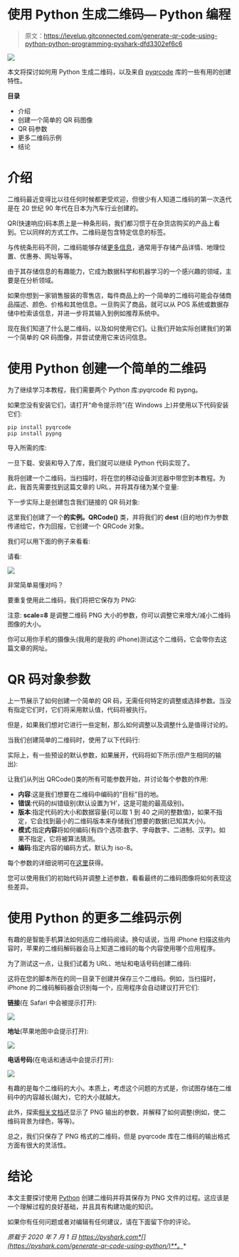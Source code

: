 # 使用 Python 生成二维码— Python 编程

> 原文：<https://levelup.gitconnected.com/generate-qr-code-using-python-python-programming-pyshark-dfd3302ef6c6>

![](img/90304ef9bc9c16d36e2562e678ab1518.png)

本文将探讨如何用 Python 生成二维码，以及来自 [pyqrcode](https://pythonhosted.org/PyQRCode/index.html) 库的一些有用的创建特性。

**目录**

*   介绍
*   创建一个简单的 QR 码图像
*   QR 码参数
*   更多二维码示例
*   结论

# 介绍

二维码最近变得比以往任何时候都更受欢迎，但很少有人知道二维码的第一次迭代是在 20 世纪 90 年代在日本为汽车行业创建的。

QR(快速响应)码本质上是一种条形码，我们都习惯于在杂货店购买的产品上看到。它以同样的方式工作。二维码是包含特定信息的标签。

与传统条形码不同，二维码能够存储[更多信息](https://www.qr-code-generator.com/qr-code-marketing/qr-codes-basics/)，通常用于存储产品详情、地理位置、优惠券、网址等等。

由于其存储信息的有趣能力，它成为数据科学和机器学习的一个感兴趣的领域，主要是在分析领域。

如果你想到一家销售服装的零售店，每件商品上的一个简单的二维码可能会存储商品描述、颜色、价格和其他信息。一旦购买了商品，就可以从 POS 系统或数据存储中检索该信息，并进一步将其输入到例如推荐系统中。

现在我们知道了什么是二维码，以及如何使用它们。让我们开始实际创建我们的第一个简单的 QR 码图像，并尝试使用它来访问信息。

# 使用 Python 创建一个简单的二维码

为了继续学习本教程，我们需要两个 Python 库:pyqrcode 和 pypng。

如果您没有安装它们，请打开“命令提示符”(在 Windows 上)并使用以下代码安装它们:

```
pip install pyqrcode
pip install pypng
```

导入所需的库:

一旦下载、安装和导入了库，我们就可以继续 Python 代码实现了。

我将创建一个二维码，当扫描时，将在您的移动设备浏览器中带您到本教程。为此，我首先需要找到这篇文章的 URL，并将其存储为某个变量:

下一步实际上是创建包含我们链接的 QR 码对象:

这里我们创建了一个**的实例。QRCode()** 类，并将我们的 **dest** (目的地)作为参数传递给它，作为回报，它创建一个 QRCode 对象。

我们可以用下面的例子来看看:

请看:

![](img/8bfd06ff64d54fa39b153b82ead632a9.png)

非常简单易懂对吗？

要重复使用此二维码，我们将把它保存为 PNG:

注意: **scale=8** 是调整二维码 PNG 大小的参数，你可以调整它来增大/减小二维码图像的大小。

你可以用你手机的摄像头(我用的是我的 iPhone)测试这个二维码，它会带你去这篇文章的网址。

# QR 码对象参数

上一节展示了如何创建一个简单的 QR 码，无需任何特定的调整或选择参数。当没有指定它们时，它们将采用默认值，代码将被执行。

但是，如果我们想对它进行一些定制，那么如何调整以及调整什么是值得讨论的。

当我们创建简单的二维码时，使用了以下代码行:

实际上，有一些预设的默认参数，如果展开，代码将如下所示(但产生相同的输出):

让我们从列出 QRCode()类的所有可能参数开始，并讨论每个参数的作用:

*   **内容**:这是我们想要在二维码中编码的“目标”目的地。
*   **错误**:代码的纠错级别(默认设置为‘H’，这是可能的最高级别)。
*   **版本**:指定代码的大小和数据容量(可以取 1 到 40 之间的整数值)，如果不指定，它会找到最小的二维码版本来存储我们想要的数据(已知其大小)。
*   **模式**:指定**内容**将如何编码(有四个选项:数字、字母数字、二进制、汉字)。如果不指定，它将被算法猜测。
*   **编码**:指定内容的编码方式，默认为 iso-8。

每个参数的详细说明可在[这里](https://pythonhosted.org/PyQRCode/moddoc.html)获得。

您可以使用我们的初始代码并调整上述参数，看看最终的二维码图像将如何表现这些差异。

# 使用 Python 的更多二维码示例

有趣的是智能手机算法如何适应二维码阅读。换句话说，当用 iPhone 扫描这些内容时，苹果的二维码解码器会马上知道二维码的每个内容使用哪个应用程序。

为了测试这一点，让我们试着为 URL、地址和电话号码创建二维码:

这将在您的脚本所在的同一目录下创建并保存三个二维码。例如，当扫描时，iPhone 的二维码解码器会识别每一个，应用程序会自动建议打开它们:

**链接**(在 Safari 中会被提示打开):

![](img/9e0d1b4d8042c8591c1289a8f940208e.png)

**地址**(苹果地图中会提示打开):

![](img/467d63f5e30bba9e247e959a6787500e.png)

**电话号码**(在电话和通话中会提示打开):

![](img/8698e288403278156d900b48846bc4cd.png)

有趣的是每个二维码的大小。本质上，考虑这个问题的方式是，你试图存储在二维码中的内容越长(越大)，它的大小就越大。

此外，探索[相关文档](https://pythonhosted.org/PyQRCode/moddoc.html)还显示了 PNG 输出的参数，并解释了如何调整(例如，使二维码背景为绿色，等等)。

总之，我们只保存了 PNG 格式的二维码，但是 pyqrcode 库在二维码的输出格式方面有很大的灵活性。

# 结论

本文主要探讨使用 [Python](https://pyshark.com/) 创建二维码并将其保存为 PNG 文件的过程。这应该是一个理解过程的良好基础，并且具有构建功能的知识。

如果你有任何问题或者对编辑有任何建议，请在下面留下你的评论。

*原载于 2020 年 7 月 1 日 https://pyshark.com*[](https://pyshark.com/generate-qr-code-using-python/)**。**